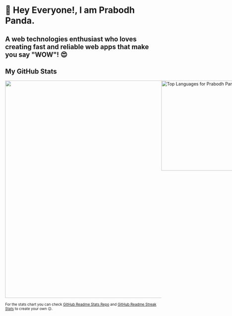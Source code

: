 # 👋 Hey Everyone!, I am Prabodh Panda.
## A web technologies enthusiast who loves creating fast and reliable web apps that make you say "WOW"! 😍

## My GitHub Stats

<div style="display:flex;">
<img src="https://github-readme-streak-stats.herokuapp.com?user=prabodh-panda" width="700">
<img src="https://github-readme-stats.vercel.app/api/top-langs/?username=prabodh-panda" alt="Top Languages for Prabodh Panda" width="290">
</div>

<sup>For the stats chart you can check [GitHub Readme Stats Repo](https://github.com/anuraghazra/github-readme-stats) and [GitHub Readme Streak Stats](https://github-readme-streak-stats.herokuapp.com/demo/) to create your own 😉.</sup>
